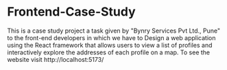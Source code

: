 # Frontend-Case-Study
This is a case study project a task given by "Bynry Services Pvt Ltd., Pune" to the front-end developers in which we have to Design a web application using the React framework that allows users to view a list of profiles and interactively explore the addresses of each profile on a map. To see the website visit http://localhost:5173/

